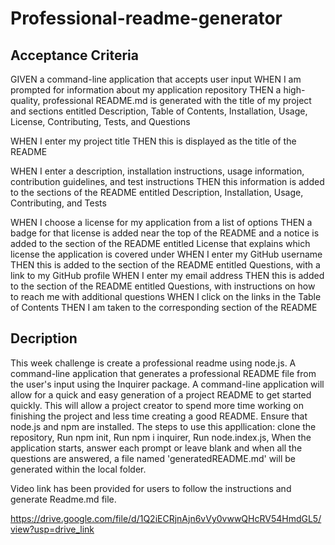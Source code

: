 # Professional-readme-generator

## Acceptance Criteria


GIVEN a command-line application that accepts user input
WHEN I am prompted for information about my application repository
THEN a high-quality, professional README.md is generated with the title of my project and sections entitled Description, Table of Contents, Installation, Usage, License, Contributing, Tests, and Questions

WHEN I enter my project title
THEN this is displayed as the title of the README

WHEN I enter a description, installation instructions, usage information, contribution guidelines, and test instructions
THEN this information is added to the sections of the README entitled Description, Installation, Usage, Contributing, and Tests

WHEN I choose a license for my application from a list of options
THEN a badge for that license is added near the top of the README and a notice is added to the section of the README entitled License that explains which license the application is covered under
WHEN I enter my GitHub username
THEN this is added to the section of the README entitled Questions, with a link to my GitHub profile
WHEN I enter my email address
THEN this is added to the section of the README entitled Questions, with instructions on how to reach me with additional questions
WHEN I click on the links in the Table of Contents
THEN I am taken to the corresponding section of the README


## Decription

This week challenge is create a professional readme using node.js.
A command-line application that generates a professional README file from the user's input using the Inquirer package. A command-line application will allow for a quick and easy generation of a project README to get started quickly. This will allow a project creator to spend more time working on finishing the project and less time creating a good README.
Ensure that node.js and npm are installed. The steps to use this appllication:
clone the repository, 
Run npm init, 
Run npm i inquirer,
Run node.index.js,
When the application starts, answer each prompt or leave blank and when all the questions are answered, a file named 'generatedREADME.md' will be generated within the local folder.

Video link has been provided for users to follow the instructions and generate Readme.md file.


https://drive.google.com/file/d/1Q2iECRjnAjn6vVy0vwwQHcRV54HmdGL5/view?usp=drive_link
